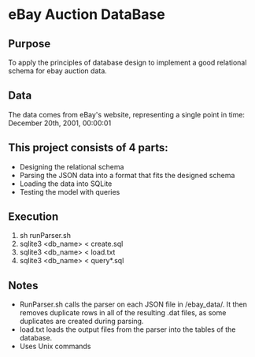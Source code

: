 # eBay Auction DataBase

## Purpose
To apply the principles of database design to implement a good relational schema for ebay auction data.

## Data
The data comes from eBay's website, representing a single point in time: December 20th, 2001, 00:00:01

## This project consists of 4 parts: 
- Designing the relational schema
- Parsing the JSON data into a format that fits the designed schema
- Loading the data into SQLite
- Testing the model with queries

## Execution
1. sh runParser.sh
2. sqlite3 <db_name> < create.sql
3. sqlite3 <db_name> < load.txt
4. sqlite3 <db_name> < query*.sql

## Notes
- RunParser.sh calls the parser on each JSON file in /ebay_data/. It then removes duplicate rows in all of the resulting .dat files, as some duplicates are created during parsing.
- load.txt loads the output files from the parser into the tables of the database.
- Uses Unix commands
